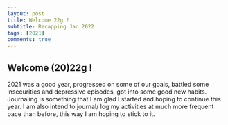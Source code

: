 ```yaml
---
layout: post
title: Welcome 22g !
subtitle: Recapping Jan 2022
tags: [2021]
comments: true
---
```

## Welcome (20)22g !

2021 was a good year, progressed on some of our goals, battled some insecurities and depressive episodes, got into some good new habits. Journaling is something that I am glad I started and hoping to continue this year. I am also intend to journal/ log my activities at much more frequent pace than before, this way I am hoping to stick to it. 
